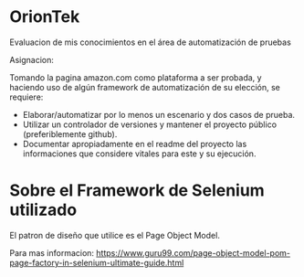 # OrionTek
Evaluacion de mis conocimientos en el área de automatización de pruebas

Asignacion:

Tomando la pagina amazon.com como plataforma a ser probada, y haciendo uso de algún framework de automatización de su elección, se requiere:

* Elaborar/automatizar por lo menos un escenario y dos casos de prueba.
* Utilizar un controlador de versiones y mantener el proyecto público (preferiblemente github).
* Documentar apropiadamente en el readme del proyecto las informaciones que considere vitales para este y su ejecución.

# Sobre el Framework de Selenium utilizado

El patron de diseño que utilice es el Page Object Model.

Para mas informacion: https://www.guru99.com/page-object-model-pom-page-factory-in-selenium-ultimate-guide.html
